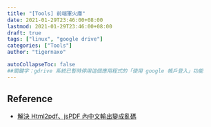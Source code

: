 ```yaml
---
title: "[Tools] 前端軍火庫"
date: 2021-01-29T23:46:00+08:00
lastmod: 2021-01-29T23:46:00+08:00
draft: true
tags: ["linux", "google drive"]
categories: ["Tools"]
author: "tigernaxo"

autoCollapseToc: false
##關鍵字：gdrive 系統已暫時停用這個應用程式的「使用 google 帳戶登入」功能
---
```

## Reference
- [解決 Html2pdf、jsPDF 內中文輸出變成亂碼](https://jba1989.medium.com/%E8%A7%A3%E6%B1%BA-html2pdf-jspdf-%E5%85%A7%E4%B8%AD%E6%96%87%E8%BC%B8%E5%87%BA%E8%AE%8A%E6%88%90%E4%BA%82%E7%A2%BC-4055b99bf63f)